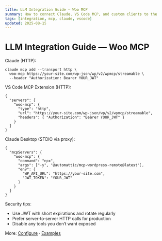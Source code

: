 ```yaml
---
title: LLM Integration Guide — Woo MCP
summary: How to connect Claude, VS Code MCP, and custom clients to the WooCommerce MCP Server.
tags: [integration, mcp, claude, vscode]
updated: 2025-08-15
---
```


# LLM Integration Guide — Woo MCP

Claude (HTTP):
```
claude mcp add --transport http \
  woo-mcp https://your-site.com/wp-json/wp/v2/wpmcp/streamable \
  --header "Authorization: Bearer YOUR_JWT"
```

VS Code MCP Extension (HTTP):
```
{
  "servers": {
    "woo-mcp": {
      "type": "http",
      "url": "https://your-site.com/wp-json/wp/v2/wpmcp/streamable",
      "headers": { "Authorization": "Bearer YOUR_JWT" }
    }
  }
}
```

Claude Desktop (STDIO via proxy):
```
{
  "mcpServers": {
    "woo-mcp": {
      "command": "npx",
      "args": ["-y", "@automattic/mcp-wordpress-remote@latest"],
      "env": {
        "WP_API_URL": "https://your-site.com",
        "JWT_TOKEN": "YOUR_JWT"
      }
    }
  }
}
```

Security tips:
- Use JWT with short expirations and rotate regularly
- Prefer server‑to‑server HTTP calls for production
- Disable any tools you don’t want exposed

More: [Configure](woocommerce-mcp-server/configure.md) · [Examples](woocommerce-mcp-server/examples.md)

